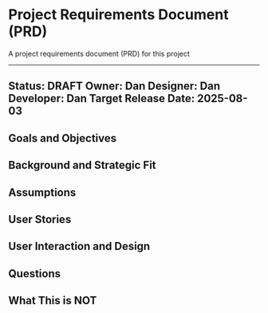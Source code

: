 # Project Requirements Document (PRD)

A project requirements document (PRD) for this project

---
Status: DRAFT
Owner: Dan
Designer: Dan
Developer: Dan
Target Release Date: 2025-08-03
---


## Goals and Objectives

## Background and Strategic Fit

## Assumptions

## User Stories

## User Interaction and Design

## Questions

## What This is NOT
